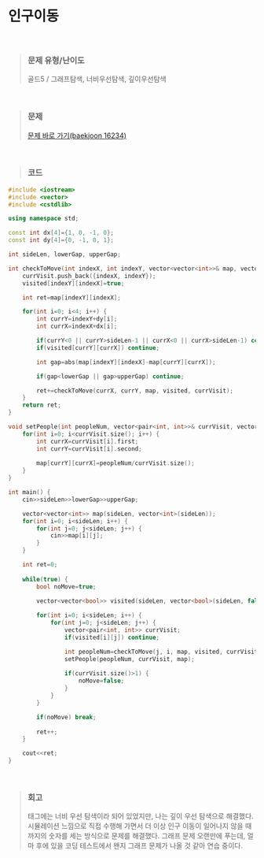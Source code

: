 인구이동
====
<br/>

>### 문제 유형/난이도
>골드5 / 그래프탐색, 너비우선탐색, 깊이우선탐색
<br/>

>### 문제
> <a href="https://www.acmicpc.net/problem/16234">문제 바로 가기(baekjoon 16234)</a>
<br/>

>### 코드
```C++
#include <iostream>
#include <vector>
#include <cstdlib>

using namespace std;

const int dx[4]={1, 0, -1, 0};
const int dy[4]={0, -1, 0, 1};

int sideLen, lowerGap, upperGap;

int checkToMove(int indexX, int indexY, vector<vector<int>>& map, vector<vector<bool>>& visited, vector<pair<int, int>>& currVisit) {
    currVisit.push_back({indexX, indexY});
    visited[indexY][indexX]=true;

    int ret=map[indexY][indexX];

    for(int i=0; i<4; i++) {
        int currY=indexY+dy[i];
        int currX=indexX+dx[i];

        if(currY<0 || currY>sideLen-1 || currX<0 || currX>sideLen-1) continue;
        if(visited[currY][currX]) continue;

        int gap=abs(map[indexY][indexX]-map[currY][currX]);

        if(gap<lowerGap || gap>upperGap) continue;

        ret+=checkToMove(currX, currY, map, visited, currVisit);
    }
    return ret;
}

void setPeople(int peopleNum, vector<pair<int, int>>& currVisit, vector<vector<int>>& map) {
    for(int i=0; i<currVisit.size(); i++) {
        int currX=currVisit[i].first;
        int currY=currVisit[i].second;
        
        map[currY][currX]=peopleNum/currVisit.size();
    }
}

int main() {
    cin>>sideLen>>lowerGap>>upperGap;

    vector<vector<int>> map(sideLen, vector<int>(sideLen));
    for(int i=0; i<sideLen; i++) {
        for(int j=0; j<sideLen; j++) {
            cin>>map[i][j];
        }
    }

    int ret=0;
    
    while(true) {
        bool noMove=true;
        
        vector<vector<bool>> visited(sideLen, vector<bool>(sideLen, false));

        for(int i=0; i<sideLen; i++) {
            for(int j=0; j<sideLen; j++) {
                vector<pair<int, int>> currVisit;
                if(visited[i][j]) continue;

                int peopleNum=checkToMove(j, i, map, visited, currVisit);
                setPeople(peopleNum, currVisit, map);
                
                if(currVisit.size()>1) {
                    noMove=false;
                }
            }
        }

        if(noMove) break;
        
        ret++;
    }

    cout<<ret;
}
```
<br/>

>### 회고
> 태그에는 너비 우선 탐색이라 되어 있었지만, 나는 깊이 우선 탐색으로 해결했다.
> 시뮬레이션 느낌으로 직접 수행해 가면서 더 이상 인구 이동이 일어나지 않을 때까지의 숫자를 세는 방식으로 문제를 해결했다.
> 그래프 문제 오랜만에 푸는데, 얼마 후에 있을 코딩 테스트에서 왠지 그래프 문제가 나올 것 같아 연습 중이다.  